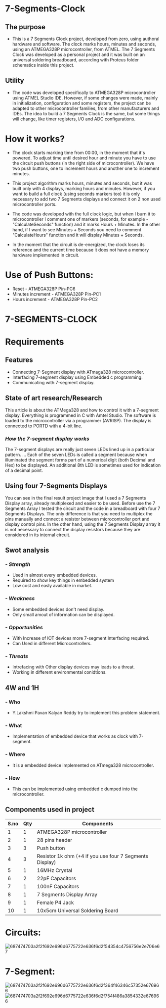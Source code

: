 # 7-Segments-Clock
## The purpose
* This is a 7 Segments Clock project, developed from zero, using authoral hardware and software. The clock marks hours, minutes and seconds, using an ATMEGA328P microcontroller,     from ATMEL. The 7 Segments Clock was developed as a personal project and it was built on an universal soldering breadboard, according with Proteus folder schematics inside this   project. 

## Utility
* The code was developed specifically to ATMEGA328P microcontroller using ATMEL Studio IDE. However, if some changes were made, mainly in initialization, configuration and some     registers, the project can be adapted to other microcontroller families, from other manufacturers and IDEs. The idea to build a 7 Segments Clock is the same, but some things       will change, like timer registers, I/O and ADC configurations.

# How it works?
* The clock starts marking time from 00:00, in the moment that it's powered. To adjust time until desired hour and minute you have to use the circuit push buttons (in the right side of microcontroller). We have two push buttons, one to increment hours and another one to increment minutes.

* This project algorithm marks hours, minutes and seconds, but it was built only with 4 displays, marking hours and minutes. However, if you want to build a full clock (using seconds markers too) it is only necessary to add two 7 Segments displays and connect it on 2 non used microcontroller ports.

* The code was developed with the full clock logic, but when I burn it to microcontroller I comment one of markers (seconds, for example - "CalculateSeconds" function) and it marks Hours + Minutes. In the other hand, if I want to see Minutes + Seconds you need to comment "CalculateHours" function and it will display Minutes + Seconds.

* In the moment that the circuit is de-energized, the clock loses its reference and the current time because it does not have a memory hardware implemented in circuit.

# Use of Push Buttons:

* Reset - ATMEGA328P Pin-PC6
* Minutes increment - ATMEGA328P Pin-PC1
* Hours increment - ATMEGA328P Pin-PC2

# 7-SEGMENTS-CLOCK #
# Requirements
## Features
- Connecting 7-Segment display with ATmaga328 microcontroller.
- Interfacing 7-segment display using Embedded c programming.
- Communicating with 7-segment display.

## State of art research/Research
This article is about the ATMega328 and how to control it with a 7-segment display. Everything is programmed in C with Amtel Studio. The software is loaded to the microcontroller via a programmer (AVRISP). The display is connected to PORTD with a 4-bit line.

### *How the 7-segment display works*
The 7-segment displays are really just seven LEDs lined up in a particular pattern. ... Each of the seven LEDs is called a segment because when illuminated the segment forms part of a numerical digit (both Decimal and Hex) to be displayed. An additional 8th LED is sometimes used for indication of a decimal point.

## Using four 7-Segments Displays
You can see in the final result project image that I used a 7 Segments Display array, already multiplexed and easier to be used.
Before use the 7 Segments Array I tested the circuit and the code in a breadboard with four 7 Segments Displays.
The only difference is that you need to multiplex the pins manually and connect a resistor between microcontroller port and display control pins.
In the other hand, using the 7 Segments Display array it is not necessary to connect the display resistors because they are considered in its internal circuit.

## Swot analysis
###  - *Strength*
-   Used in almost every embedded devices.
-   Required to show key things in embedded system
-   Low cost and easly available in market.

### -   *Weakness*
-   Some embedded devices don't need display.
-   Only small amout of information can be displayed.


### - *Opportunities*
-   With Increase of IOT devices more 7-segment Interfacing required.
-   Can Used in different Microcontrollers. 
 
### - *Threats*
-   Intrefacing with Other display devices may leads to a threat.
-   Working in different environmental conidtions.
   
## 4W and 1H
### -   Who
-   Y.Lakshmi Pavan Kalyan Reddy try to implement this problem statement.

### - What
-  Implementation of embedded device that works as clock with 7-segment.

### -  Where
-   It is a embedded device implemented on ATmega328 microcontroller.

### -   How
-    This can be implemented using embedded c dumped into the microcontroller.

## Components used in project
|S.no| Qty| Components|
|----|----|----------|
|1 |1 | ATMEGA328P microcontroller |
|2 |1 | 28 pins header |
|3|3|Push button|
|4|3|Resistor 1k ohm (+4 if you use four 7 Segments Display)|
|5|1|16MHz Crystal|
|6|2|22pF Capacitors|
|7|1|100nF Capacitors|
|8|1|7 Segments Display Array|
|9|1|Female P4 Jack|
|10|1|10x5cm Universal Soldering Board|

# Circuits:
![687474703a2f2f692e696d6775722e636f6d2f54354c4756756e2e706e67](https://user-images.githubusercontent.com/94304459/144249865-6aed259a-aa77-4d3f-976a-0cefbaa6ef25.png)

# 7-Segment:
![687474703a2f2f692e696d6775722e636f6d2f364f46346c57352e676966](https://user-images.githubusercontent.com/94304459/144249879-5d7e0372-778b-4e07-9f21-f681954eecd4.gif)
![687474703a2f2f692e696d6775722e636f6d2f754f486a3854332e676966](https://user-images.githubusercontent.com/94304459/144249891-c7c9e48f-f6fb-4ba9-b40e-6dd55601cf84.gif)
